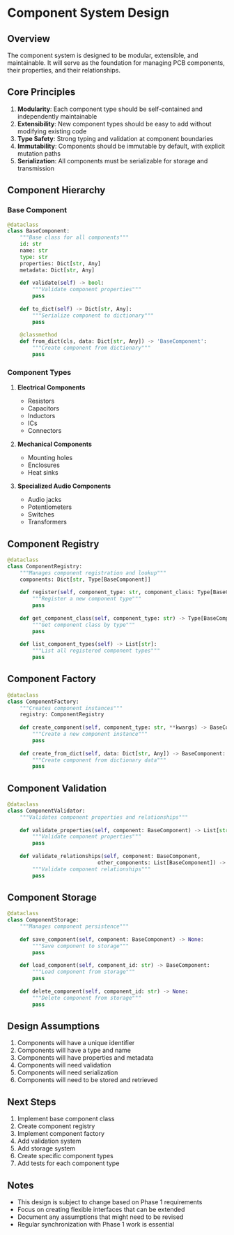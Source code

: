# Component System Design

## Overview
The component system is designed to be modular, extensible, and maintainable. It will serve as the foundation for managing PCB components, their properties, and their relationships.

## Core Principles
1. **Modularity**: Each component type should be self-contained and independently maintainable
2. **Extensibility**: New component types should be easy to add without modifying existing code
3. **Type Safety**: Strong typing and validation at component boundaries
4. **Immutability**: Components should be immutable by default, with explicit mutation paths
5. **Serialization**: All components must be serializable for storage and transmission

## Component Hierarchy

### Base Component
```python
@dataclass
class BaseComponent:
    """Base class for all components"""
    id: str
    name: str
    type: str
    properties: Dict[str, Any]
    metadata: Dict[str, Any]
    
    def validate(self) -> bool:
        """Validate component properties"""
        pass
    
    def to_dict(self) -> Dict[str, Any]:
        """Serialize component to dictionary"""
        pass
    
    @classmethod
    def from_dict(cls, data: Dict[str, Any]) -> 'BaseComponent':
        """Create component from dictionary"""
        pass
```

### Component Types
1. **Electrical Components**
   - Resistors
   - Capacitors
   - Inductors
   - ICs
   - Connectors

2. **Mechanical Components**
   - Mounting holes
   - Enclosures
   - Heat sinks

3. **Specialized Audio Components**
   - Audio jacks
   - Potentiometers
   - Switches
   - Transformers

## Component Registry
```python
@dataclass
class ComponentRegistry:
    """Manages component registration and lookup"""
    components: Dict[str, Type[BaseComponent]]
    
    def register(self, component_type: str, component_class: Type[BaseComponent]) -> None:
        """Register a new component type"""
        pass
    
    def get_component_class(self, component_type: str) -> Type[BaseComponent]:
        """Get component class by type"""
        pass
    
    def list_component_types(self) -> List[str]:
        """List all registered component types"""
        pass
```

## Component Factory
```python
@dataclass
class ComponentFactory:
    """Creates component instances"""
    registry: ComponentRegistry
    
    def create_component(self, component_type: str, **kwargs) -> BaseComponent:
        """Create a new component instance"""
        pass
    
    def create_from_dict(self, data: Dict[str, Any]) -> BaseComponent:
        """Create component from dictionary data"""
        pass
```

## Component Validation
```python
@dataclass
class ComponentValidator:
    """Validates component properties and relationships"""
    
    def validate_properties(self, component: BaseComponent) -> List[str]:
        """Validate component properties"""
        pass
    
    def validate_relationships(self, component: BaseComponent, 
                             other_components: List[BaseComponent]) -> List[str]:
        """Validate component relationships"""
        pass
```

## Component Storage
```python
@dataclass
class ComponentStorage:
    """Manages component persistence"""
    
    def save_component(self, component: BaseComponent) -> None:
        """Save component to storage"""
        pass
    
    def load_component(self, component_id: str) -> BaseComponent:
        """Load component from storage"""
        pass
    
    def delete_component(self, component_id: str) -> None:
        """Delete component from storage"""
        pass
```

## Design Assumptions
1. Components will have a unique identifier
2. Components will have a type and name
3. Components will have properties and metadata
4. Components will need validation
5. Components will need serialization
6. Components will need to be stored and retrieved

## Next Steps
1. Implement base component class
2. Create component registry
3. Implement component factory
4. Add validation system
5. Add storage system
6. Create specific component types
7. Add tests for each component type

## Notes
- This design is subject to change based on Phase 1 requirements
- Focus on creating flexible interfaces that can be extended
- Document any assumptions that might need to be revised
- Regular synchronization with Phase 1 work is essential 
